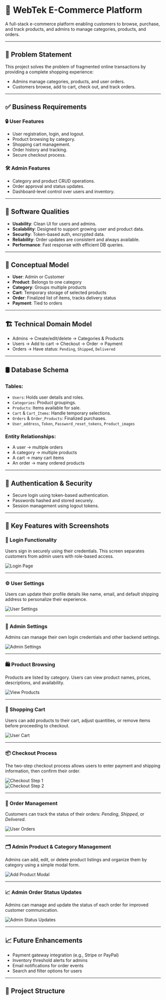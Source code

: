 # 🛒 WebTek E-Commerce Platform

A full-stack e-commerce platform enabling customers to browse, purchase, and track products, and admins to manage categories, products, and orders.

---

## 📌 Problem Statement

This project solves the problem of fragmented online transactions by providing a complete shopping experience:

- Admins manage categories, products, and user orders.
- Customers browse, add to cart, check out, and track orders.

---

## ✅ Business Requirements

### 🔒 User Features

- User registration, login, and logout.
- Product browsing by category.
- Shopping cart management.
- Order history and tracking.
- Secure checkout process.

### 🛠️ Admin Features

- Category and product CRUD operations.
- Order approval and status updates.
- Dashboard-level control over users and inventory.

---

## 🧩 Software Qualities

- **Usability**: Clean UI for users and admins.
- **Scalability**: Designed to support growing user and product data.
- **Security**: Token-based auth, encrypted data.
- **Reliability**: Order updates are consistent and always available.
- **Performance**: Fast response with efficient DB queries.

---

## 🧠 Conceptual Model

- **User**: Admin or Customer
- **Product**: Belongs to one category
- **Category**: Groups multiple products
- **Cart**: Temporary storage of selected products
- **Order**: Finalized list of items, tracks delivery status
- **Payment**: Tied to orders

---

## 🏗️ Technical Domain Model

- Admins → Create/edit/delete → Categories & Products  
- Users → Add to cart → Checkout → Order → Payment  
- Orders → Have status: `Pending`, `Shipped`, `Delivered`

---

## 🛢️ Database Schema

### Tables:

- `Users`: Holds user details and roles.
- `Categories`: Product groupings.
- `Products`: Items available for sale.
- `Cart` & `Cart_Items`: Handle temporary selections.
- `Orders` & `Order_Products`: Finalized purchases.
- `User_address`, `Token`, `Password_reset_tokens`, `Product_images`

### Entity Relationships:

- A user → multiple orders  
- A category → multiple products  
- A cart → many cart items  
- An order → many ordered products

---

## 🔐 Authentication & Security

- Secure login using token-based authentication.
- Passwords hashed and stored securely.
- Session management using logout tokens.

---

## 🌟 Key Features with Screenshots

### 🔐 Login Functionality

Users sign in securely using their credentials. This screen separates customers from admin users with role-based access.

![Login Page](./assets/login_page.png)

---

### ⚙️ User Settings

Users can update their profile details like name, email, and default shipping address to personalize their experience.

![User Settings](./assets/User_Settings.png)

---

### 🧍 Admin Settings

Admins can manage their own login credentials and other backend settings.

![Admin Settings](./assets/admin_settings.png)

---

### 🛍️ Product Browsing

Products are listed by category. Users can view product names, prices, descriptions, and availability.

![View Products](./assets/view_products.png)

---

### 🛒 Shopping Cart

Users can add products to their cart, adjust quantities, or remove items before proceeding to checkout.

![User Cart](./assets/User_cart.png)

---

### 📦 Checkout Process

The two-step checkout process allows users to enter payment and shipping information, then confirm their order.

![Checkout Step 1](./assets/User_Checkout1.png)  
![Checkout Step 2](./assets/User_Checkout2.png)

---

### 🧾 Order Management

Customers can track the status of their orders: *Pending*, *Shipped*, or *Delivered*.

![User Orders](./assets/User_orders.png)

---

### 🗂️ Admin Product & Category Management

Admins can add, edit, or delete product listings and organize them by category using a simple modal form.

![Add Product Modal](./assets/add_product.png)

---

### 📈 Admin Order Status Updates

Admins can manage and update the status of each order for improved customer communication.

![Admin Status Updates](./assets/admin_status_updates.png)

---

## 📈 Future Enhancements

- Payment gateway integration (e.g., Stripe or PayPal)
- Inventory threshold alerts for admins
- Email notifications for order events
- Search and filter options for users

---

## 🧪 Project Structure

